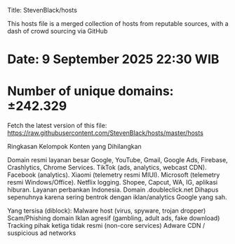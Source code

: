 Title: StevenBlack/hosts

This hosts file is a merged collection of hosts from reputable sources,
with a dash of crowd sourcing via GitHub

# Date: 9 September 2025 22:30 WIB
# Number of unique domains: ±242.329

Fetch the latest version of this file: https://raw.githubusercontent.com/StevenBlack/hosts/master/hosts

Ringkasan Kelompok Konten yang Dihilangkan

Domain resmi layanan besar
Google, YouTube, Gmail, Google Ads, Firebase, Crashlytics, Chrome Services.
TikTok (ads, analytics, webcast CDN).
Facebook (analytics).
Xiaomi (telemetry resmi MIUI).
Microsoft (telemetry resmi Windows/Office).
Netflix logging.
Shopee, Capcut, WA, IG, aplikasi hiburan.
Layanan perbankan Indonesia.
Domain .doubleclick.net
Dihapus sepenuhnya karena sering bentrok dengan iklan/analytics Google yang sah.

Yang tersisa (diblock):
Malware host (virus, spyware, trojan dropper)
Scam/Phishing domain
Iklan agresif (gambling, adult ads, fake download)
Tracking pihak ketiga tidak resmi (non-core services)
Adware CDN / suspicious ad networks
